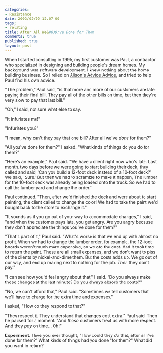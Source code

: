 ```yaml
--- 
categories: 
- Resistance
date: 2003/05/05 15:07:00
tags: 
- relating
title: After All We&#039;ve Done for Them
comments: true
published: true
layout: post
---
```


<p>When I started consulting in 1995, my first customer was Paul, a contractor who specialized in designing and building people's dream homes. My background was software development. I knew nothing about the home building business. So I relied on <a href="/cwd/2003/05/alisons_advice_advice.html">Alison's Advice Advice</a>, and tried to help Paul find his own advice.</p>
<p>"The problem," Paul said, "is that more and more of our customers are late paying their final bill. They pay all of the other bills on time, but then they're very slow to pay that last bill."</p>
<p>"Oh," I said, not sure what else to say.</p>
<p>"It infuriates me!"</p>
<p>"Infuriates you?"</p>
<p>"I mean, why can't they pay that one bill? After all we've <em>done</em> for them?"</p>
<p>"All you've done for them?" I asked. "What kinds of things do you do for them?"</p>
<p>"Here's an example," Paul said. "We have a client right now who's late. Last month, two days before we were going to start building their deck, they called and said, 'Can you build a 12-foot deck instead of a 10-foot deck?' We said, 'Sure.' But then we had to scramble to make it happen, The lumber for the 10-foot deck was already being loaded onto the truck. So we had to call the lumber yard and change the order."</p>
<p>Paul continued. "Then, after we'd finished the deck and were about to start painting, the client called to change the color! We had to take the paint we'd bought back to the store to exchange it."</p>
<p>"It sounds as if you go out of your way to accommodate changes," I said, "and when the customer pays late, you get angry. Are you angry because they don't appreciate the things you've done for them?"</p>
<p>"That's part of it," Paul said. "What's worse is that we end up with almost no profit. When we had to change the lumber order, for example, the 12-foot boards weren't much more expensive, so we ate the cost. And it took time to return the paint. These are all small expenses, and we don't want to piss of the clients by nickel-and-dime them. But the costs adds up. We go out of our way, and end up making next to nothing for the job. <em>Then</em> they don't pay."</p>
<p>"I can see how you'd feel angry about that," I said. "Do you always make these changes at the last minute? Do you always absorb the costs?"</p>
<p>"No, we can't afford that," Paul said. "Sometimes we tell customers that we'll have to charge for the extra time and expenses."</p>
<p>I asked, "How do they respond to that?"</p>
<p>"They respect it. They understand that changes cost extra." Paul said. Then he paused for a moment. "And <em>those</em> customers treat us with more respect. And they <em>pay</em> on time... Oh!"</p>
<p>
<strong>Experiment:</strong> Have you ever thought, "How could they <em>do</em> that, after all I've done for them?" What kinds of things had you done "for them?" What did you want in return?</p>
